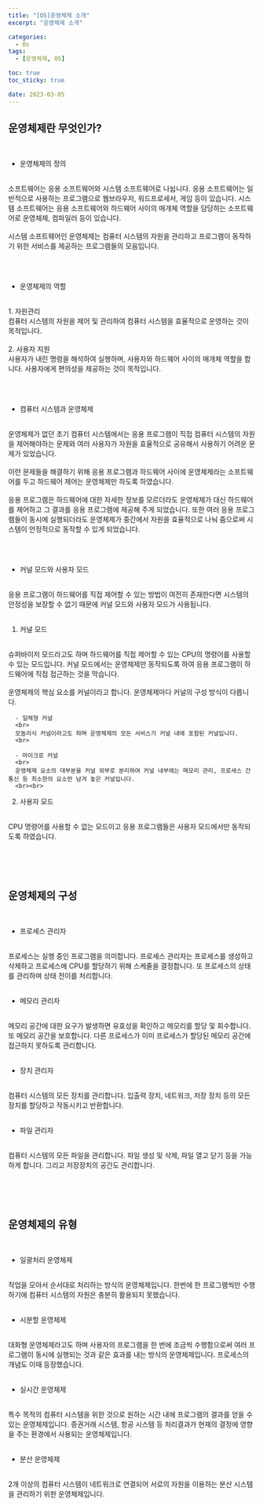 ```yaml
---
title: "[OS]운영체제 소개"
excerpt: "운영체제 소개"

categories:
  - Os
tags:
  - [운영체제, OS]

toc: true
toc_sticky: true

date: 2023-03-05
---
```


## 운영체제란 무엇인가?
<br>

* 운영체제의 정의
<br>
소프트웨어는 응용 소프트웨어와 시스템 소프트웨어로 나뉩니다. 응용 소프트웨어는 일반적으로 사용하는 프로그램으로 웹브라우저, 워드프로세서, 게임 등이 있습니다. 시스템 소프트웨어는 응용 소프트웨어와 하드웨어 사이의 매개체 역할을 담당하는 소프트웨어로 운영체제, 컴파일러 등이 있습니다.
<br><br>
시스템 소프트웨어인 운영체제는 컴퓨터 시스템의 자원을 관리하고 프로그램이 동작하기 위한 서비스를 제공하는 프로그램들의 모음입니다.

<br><br>

* 운영체제의 역할
<br>
  1. 자원관리
  <br>
  컴퓨터 시스템의 자원을 제어 및 관리하여 컴퓨터 시스템을 효율적으로 운영하는 것이 목적입니다.
  <br><br>
  2. 사용자 지원
  <br>
  사용자가 내린 명령을 해석하여 실행하며, 사용자와 하드웨어 사이의 매개체 역할을 합니다. 사용자에게 편의성을 제공하는 것이 목적입니다.

<br><br>

* 컴퓨터 시스템과 운영체제
<br>
운영체제가 없던 초기 컴퓨터 시스템에서는 응용 프로그램이 직접 컴퓨터 시스템의 자원을 제어해야하는 문제와 여러 사용자가 자원을 효율적으로 공유해서 사용하기 어려운 문제가 있었습니다.
<br><br>
이런 문제들을 해결하기 위해 응용 프로그램과 하드웨어 사이에 운영체제라는 소프트웨어를 두고 하드웨어 제어는 운영체제만 하도록 하였습니다.
<br><br>
응용 프로그램은 하드웨어에 대한 자세한 정보를 모르더라도 운영체제가 대신 하드웨어를 제어하고 그 결과를 응용 프로그램에 제공해 주게 되었습니다. 또한 여러 응용 프로그램들이 동시에 실행되더라도 운영체제가 중간에서 자원을 효율적으로 나눠 줌으로써 시스템이 안정적으로 동작할 수 있게 되었습니다.

<br><br>

* 커널 모드와 사용자 모드
<br>
응용 프로그램이 하드웨어를 직접 제어할 수 있는 방법이 여전히 존재한다면 시스템의 안정성을 보장할 수 없기 때문에 커널 모드와 사용자 모드가 사용됩니다.
<br><br>

  1. 커널 모드
  <br>
  슈퍼바이저 모드라고도 하며 하드웨어를 직접 제어할 수 있는 CPU의 명령어를 사용할 수 있는 모드입니다. 커널 모드에서는 운영체제만 동작되도록 하여 응용 프로그램이 하드웨어에 직접 접근하는 것을 막습니다.
  <br><br>
  운영체제의 핵심 요소를 커널이라고 합니다. 운영체제마다 커널의 구성 방식이 다릅니다.
  <br>

      - 일체형 커널
      <br>
      모놀리식 커널이라고도 하며 운영체제의 모든 서비스가 커널 내에 포함된 커널입니다.
      <br>

      - 마이크로 커널
      <br>
      운영체제 요소의 대부분을 커널 외부로 분리하여 커널 내부에는 메모리 관리, 프로세스 간 통신 등 최소한의 요소만 남겨 놓은 커널입니다.
      <br><br>

  2. 사용자 모드
  <br>
  CPU 명령어를 사용할 수 없는 모드이고 응용 프로그램들은 사용자 모드에서만 동작되도록 하였습니다.

<br><br><br>

## 운영체제의 구성
<br>

* 프로세스 관리자
<br>
프로세스는 실행 중인 프로그램을 의미합니다. 프로세스 관리자는 프로세스를 생성하고 삭제하고 프로세스에 CPU를 할당하기 위해 스케줄을 결정합니다. 또 프로세스의 상태를 관리하며 상태 전이를 처리합니다.
<br><br>

* 메모리 관리자
<br>
메모리 공간에 대한 요구가 발생하면 유효성을 확인하고 메모리를 할당 및 회수합니다. 또 메모리 공간을 보호합니다. 다른 프로세스가 이미 프로세스가 할당된 메모리 공간에 접근하지 못하도록 관리합니다.
<br><br>

* 장치 관리자
<br>
컴퓨터 시스템의 모든 장치를 관리합니다. 입출력 장치, 네트워크, 저장 장치 등의 모든 장치를 할당하고 작동시키고 반환합니다.
<br><br>

* 파일 관리자
<br>
컴퓨터 시스템의 모든 파일을 관리합니다. 파일 생성 및 삭제, 파일 열고 닫기 등을 가능하게 합니다. 그리고 저장장치의 공간도 관리합니다.

<br><br><br>

## 운영체제의 유형
<br>

* 일괄처리 운영체제
<br>
작업을 모아서 순서대로 처리하는 방식의 운영체제입니다. 한번에 한 프로그램씩만 수행하기에 컴퓨터 시스템의 자원은 충분히 활용되지 못했습니다.
<br><br>

* 시분할 운영체제
<br>
대화형 운영체제라고도 하며 사용자의 프로그램을 한 번에 조금씩 수행함으로써 여러 프로그램이 동시에 실행되는 것과 같은 효과를 내는 방식의 운영체제입니다. 프로세스의 개념도 이때 등장했습니다.
<br><br>

* 실시간 운영체제
<br>
특수 목적의 컴퓨터 시스템을 위한 것으로 원하는 시간 내에 프로그램의 결과를 얻을 수 있는 운영체제입니다. 증권거래 시스템, 항공 시스템 등 처리결과가 현재의 결정에 영향을 주는 환경에서 사용되는 운영체제입니다.
<br><br>

* 분산 운영체제
<br>
2개 이상의 컴퓨터 시스템이 네트워크로 연결되어 서로의 자원을 이용하는 분산 시스템을 관리하기 위한 운영체제입니다.
<br>